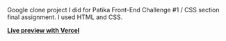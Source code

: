 Google clone project I did for Patika Front-End Challenge #1 / CSS section final assignment. I used HTML and CSS.

<b><a href="https://kodluyoruzilkrepo-seven.vercel.app/css-odev-2/index.html">Live preview with Vercel</a></b>
